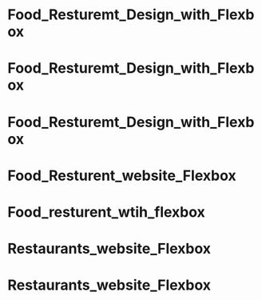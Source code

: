 # Food_Resturemt_Design_with_Flexbox
# Food_Resturemt_Design_with_Flexbox
# Food_Resturemt_Design_with_Flexbox
# Food_Resturent_website_Flexbox
# Food_resturent_wtih_flexbox
# Restaurants_website_Flexbox
# Restaurants_website_Flexbox
